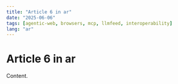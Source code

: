 ```yaml
---
title: "Article 6 in ar"
date: "2025-06-06"
tags: [agentic-web, browsers, mcp, llmfeed, interoperability]
lang: "ar"
---
```


# Article 6 in ar

Content.
